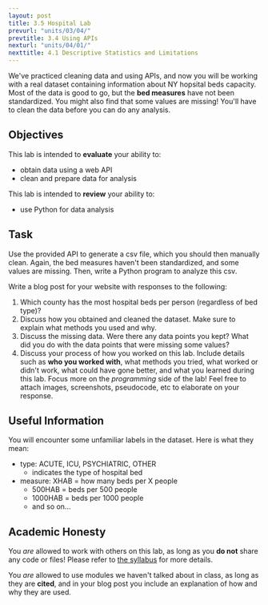 ```yaml
---
layout: post
title: 3.5 Hospital Lab
prevurl: "units/03/04/"
prevtitle: 3.4 Using APIs
nexturl: "units/04/01/"
nexttitle: 4.1 Descriptive Statistics and Limitations
---
```

We've practiced cleaning data and using APIs, and now you will be working with a real dataset containing information about NY hopsital beds capacity. Most of the data is good to go, but the **bed measures** have not been standardized. You might also find that some values are missing! You'll have to clean the data before you can do any analysis.

## Objectives
This lab is intended to **evaluate** your ability to:
  * obtain data using a web API
  * clean and prepare data for analysis

This lab is intended to **review** your ability to:
  * use Python for data analysis

## Task
Use the provided API to generate a csv file, which you should then manually clean. Again, the bed measures haven't been standardized, and some values are missing. Then, write a Python program to analyze this csv.

Write a blog post for your website with responses to the following:
  1. Which county has the most hospital beds per person (regardless of bed type)?
  1. Discuss how you obtained and cleaned the dataset. Make sure to explain what methods you used and why.
  1. Discuss the missing data. Were there any data points you kept? What did you do with the data points that were missing some values?
  1. Discuss your process of how you worked on this lab. Include details such as **who you worked with**, what methods you tried, what worked or didn't work, what could have gone better, and what you learned during this lab. Focus more on the *programming* side of the lab! Feel free to attach images, screenshots, pseudocode, etc to elaborate on your response.

## Useful Information
You will encounter some unfamiliar labels in the dataset. Here is what they mean:
  * type: ACUTE, ICU, PSYCHIATRIC, OTHER
    * indicates the type of hospital bed
  * measure: XHAB = how many beds per X people
    * 500HAB = beds per 500 people
    * 1000HAB = beds per 1000 people
    * and so on...

## Academic Honesty
You _are_ allowed to work with others on this lab, as long as you **do not** share any code or files! Please refer to [the syllabus]({{site.baseurl}}/syllabus#academic-honesty) for more details.

You _are_ allowed to use modules we haven't talked about in class, as long as they are **cited**, and in your blog post you include an explanation of how and why they are used.